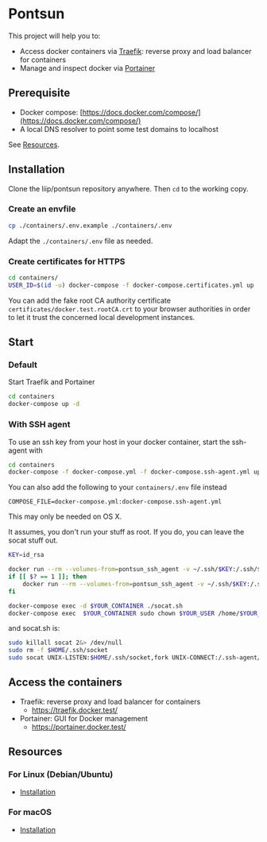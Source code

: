# Pontsun

This project will help you to:

* Access docker containers via [Traefik](https://traefik.io/): reverse proxy and load balancer for containers
* Manage and inspect docker via [Portainer](https://www.portainer.io/)

## Prerequisite

- Docker compose: [https://docs.docker.com/compose/](https://docs.docker.com/compose/)
- A local DNS resolver to point some test domains to localhost

See [Resources](#resources).

## Installation

Clone the liip/pontsun repository anywhere. Then `cd` to the working copy.

### Create an envfile

```sh
cp ./containers/.env.example ./containers/.env
```

Adapt the `./containers/.env` file as needed.

### Create certificates for HTTPS

```sh
cd containers/
USER_ID=$(id -u) docker-compose -f docker-compose.certificates.yml up
```

You can add the fake root CA authority certificate `certificates/docker.test.rootCA.crt`
to your browser authorities in order to let it trust the concerned local development instances.

## Start

### Default

Start Traefik and Portainer
```sh
cd containers
docker-compose up -d
```

### With SSH agent

To use an ssh key from your host in your docker container, start the ssh-agent with

```bash
cd containers
docker-compose -f docker-compose.yml -f docker-compose.ssh-agent.yml up -d
```

You can also add the following to your `containers/.env` file instead

```
COMPOSE_FILE=docker-compose.yml:docker-compose.ssh-agent.yml
```

This may only be needed on OS X.

It assumes, you don't run your stuff as root. If you do, you can leave the socat stuff out.

```bash
KEY=id_rsa

docker run --rm --volumes-from=pontsun_ssh_agent -v ~/.ssh/$KEY:/.ssh/$KEY -it nardeas/ssh-agent ssh-add -l 
if [[ $? == 1 ]]; then
    docker run --rm --volumes-from=pontsun_ssh_agent -v ~/.ssh/$KEY:/.ssh/$KEY -it nardeas/ssh-agent ssh-add /root/.ssh/id_rsa
fi

docker-compose exec -d $YOUR_CONTAINER ./socat.sh
docker-compose exec  $YOUR_CONTAINER sudo chown $YOUR_USER /home/$YOUR_USER/.ssh/socket
```

and socat.sh is:
```bash
sudo killall socat 2&> /dev/null
sudo rm -f $HOME/.ssh/socket
sudo socat UNIX-LISTEN:$HOME/.ssh/socket,fork UNIX-CONNECT:/.ssh-agent/socket
```

## Access the containers

- Traefik: reverse proxy and load balancer for containers
  - https://traefik.docker.test/
- Portainer: GUI for Docker management
  - https://portainer.docker.test/

## Resources

### For Linux (Debian/Ubuntu)

- [Installation](docs/installation-for-debian.md)

### For macOS

- [Installation](docs/installation-for-mac.md)
